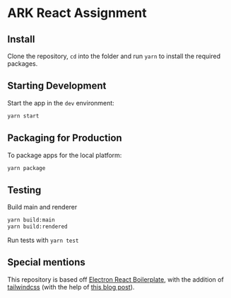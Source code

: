 # ARK React Assignment

## Install

Clone the repository, `cd` into the folder and run `yarn` to install the required packages.

## Starting Development

Start the app in the `dev` environment:

```bash
yarn start
```

## Packaging for Production

To package apps for the local platform:

```bash
yarn package
```

## Testing

Build main and renderer

```bash
yarn build:main
yarn build:rendered
```

Run tests with `yarn test`

## Special mentions

This repository is based off [Electron React Boilerplate](https://github.com/electron-react-boilerplate/electron-react-boilerplate), with the addition of [tailwindcss](https://tailwindcss.com/) (with the help of [this blog post](https://rodpadev.medium.com/add-tailwind-css-to-the-popular-electron-react-boilerplate-erb-f1286b5b04f)).
